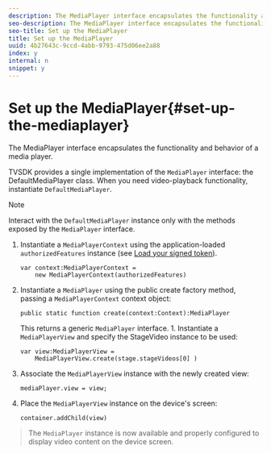 ```yaml
---
description: The MediaPlayer interface encapsulates the functionality and behavior of a media player.
seo-description: The MediaPlayer interface encapsulates the functionality and behavior of a media player.
seo-title: Set up the MediaPlayer
title: Set up the MediaPlayer
uuid: 4b27643c-9ccd-4abb-9793-475d06ee2a88
index: y
internal: n
snippet: y
---
```


# Set up the MediaPlayer{#set-up-the-mediaplayer}

The MediaPlayer interface encapsulates the functionality and behavior of a media player.

TVSDK provides a single implementation of the `MediaPlayer` interface: the DefaultMediaPlayer class. When you need video-playback functionality, instantiate `DefaultMediaPlayer`.

>[!NOTE]
>
>Interact with the `DefaultMediaPlayer` instance only with the methods exposed by the `MediaPlayer` interface.

1. Instantiate a `MediaPlayerContext` using the application-loaded `authorizedFeatures` instance (see [Load your signed token](../../tvsdk-1.4-for-desktop-hls/t-psdk-dhls-1.4-configure/t-psdk-dhls-1.4-get-signed-token.md#get-signed-token)).

   ```
   var context:MediaPlayerContext =  
       new MediaPlayerContext(authorizedFeatures)
   ```

1. Instantiate a `MediaPlayer` using the public create factory method, passing a `MediaPlayerContext` context object:

   ```
   public static function create(context:Context):MediaPlayer
   ```

   This returns a generic `MediaPlayer` interface. 1. Instantiate a `MediaPlayerView` and specify the StageVideo instance to be used:

   ```
   var view:MediaPlayerView =  
       MediaPlayerView.create(stage.stageVideos[0] )
   ```

1. Associate the `MediaPlayerView` instance with the newly created view:

   ```
   mediaPlayer.view = view;
   ```

1. Place the `MediaPlayerView` instance on the device's screen:

   ```
   container.addChild(view)
   ```

>The `MediaPlayer` instance is now available and properly configured to display video content on the device screen. 
